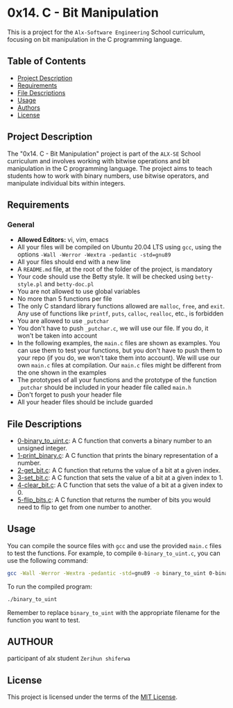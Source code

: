 # 0x14. C - Bit Manipulation

This is a project for the `Alx-Software Engineering` School curriculum, focusing on bit manipulation in the C programming language.

## Table of Contents
- [Project Description](#project-description)
- [Requirements](#requirements)
- [File Descriptions](#file-descriptions)
- [Usage](#usage)
- [Authors](#authors)
- [License](#license)

## Project Description

The "0x14. C - Bit Manipulation" project is part of the `ALX-SE` School curriculum and involves working with bitwise operations and bit manipulation in the C programming language. The project aims to teach students how to work with binary numbers, use bitwise operators, and manipulate individual bits within integers.

## Requirements

### General
- **Allowed Editors:** vi, vim, emacs
- All your files will be compiled on Ubuntu 20.04 LTS using `gcc`, using the options `-Wall -Werror -Wextra -pedantic -std=gnu89`
- All your files should end with a new line
- A `README.md` file, at the root of the folder of the project, is mandatory
- Your code should use the Betty style. It will be checked using `betty-style.pl` and `betty-doc.pl`
- You are not allowed to use global variables
- No more than 5 functions per file
- The only C standard library functions allowed are `malloc`, `free`, and `exit`. Any use of functions like `printf`, `puts`, `calloc`, `realloc`, etc., is forbidden
- You are allowed to use `_putchar`
- You don't have to push `_putchar.c`, we will use our file. If you do, it won't be taken into account
- In the following examples, the `main.c` files are shown as examples. You can use them to test your functions, but you don't have to push them to your repo (if you do, we won't take them into account). We will use our own `main.c` files at compilation. Our `main.c` files might be different from the one shown in the examples
- The prototypes of all your functions and the prototype of the function `_putchar` should be included in your header file called `main.h`
- Don't forget to push your header file
- All your header files should be include guarded

## File Descriptions

- [0-binary_to_uint.c](./0-binary_to_uint.c): A C function that converts a binary number to an unsigned integer.
- [1-print_binary.c](./1-print_binary.c): A C function that prints the binary representation of a number.
- [2-get_bit.c](./2-get_bit.c): A C function that returns the value of a bit at a given index.
- [3-set_bit.c](./3-set_bit.c): A C function that sets the value of a bit at a given index to 1.
- [4-clear_bit.c](./4-clear_bit.c): A C function that sets the value of a bit at a given index to 0.
- [5-flip_bits.c](./5-flip_bits.c): A C function that returns the number of bits you would need to flip to get from one number to another.

## Usage

You can compile the source files with `gcc` and use the provided `main.c` files to test the functions. For example, to compile `0-binary_to_uint.c`, you can use the following command:

```bash
gcc -Wall -Werror -Wextra -pedantic -std=gnu89 -o binary_to_uint 0-binary_to_uint.c main.c
```

To run the compiled program:

```bash
./binary_to_uint
```

Remember to replace `binary_to_uint` with the appropriate filename for the function you want to test.
## AUTHOUR
participant of alx student `Zerihun shiferwa`

## License

This project is licensed under the terms of the [MIT License](https://opensource.org/licenses/MIT).
